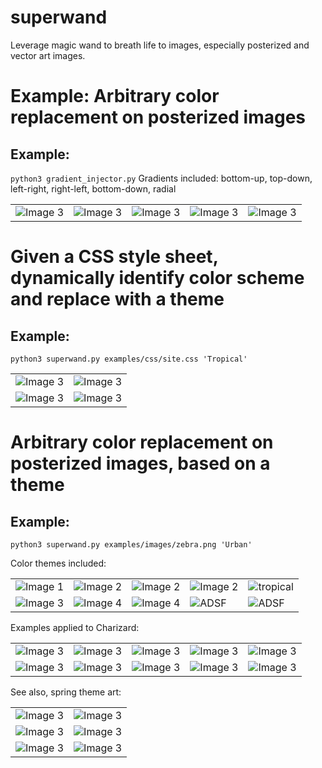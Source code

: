 # superwand
Leverage magic wand to breath life to images, especially posterized and vector art images.


# Example: Arbitrary color replacement on posterized images
## Example: 
```python3 gradient_injector.py```
Gradients included: bottom-up, top-down, left-right, right-left, bottom-down, radial
<table>
  <tr>
    <td><img src="/examples/css/gradient_bottom-up_charizard.png" alt="Image 3"></td>
    <td><img src="/examples/css/gradient_top-down_charizard.png" alt="Image 3"></td>
    <td><img src="/examples/css/gradient_left-right_charizard.png" alt="Image 3"></td>
    <td><img src="/examples/css/gradient_righ-left_charizard.png" alt="Image 3"></td>
    <td><img src="/examples/css/gradient_radial_charizard.png" alt="Image 3"></td>
  </tr>
</table>

# Given a CSS style sheet, dynamically identify color scheme and replace with a theme
## Example:
```python3 superwand.py examples/css/site.css 'Tropical'```

<table>
  <tr>
    <td><img src="/examples/css/before.png" alt="Image 3"></td>
    <td><img src="/examples/css/after_tropical.png" alt="Image 3"></td>
  </tr>
    <tr>
    <td><img src="/examples/css/menu.png" alt="Image 3"></td>
    <td><img src="/examples/css/menu_tropical.png" alt="Image 3"></td>
  </tr>
</table>

# Arbitrary color replacement on posterized images, based on a theme
## Example:
```python3 superwand.py examples/images/zebra.png 'Urban'```

Color themes included:
<table>
  <tr>
    <td><img src="/themes_jpgs/SpringTheme.jpg" alt="Image 1"></td>
    <td><img src="/themes_jpgs/SummerTheme.jpg" alt="Image 2"></td>
    <td><img src="/themes_jpgs/WinterTheme.jpg" alt="Image 2"></td>
    <td><img src="/themes_jpgs/FallTheme.jpg" alt="Image 2"></td>
    <td><img src="/themes_jpgs/ArcticTheme.jpg" alt="tropical">
  </tr>
  <tr>
    <td><img src="/themes_jpgs/SafariTheme.jpg" alt="Image 3"></td>
    <td><img src="/themes_jpgs/UrbanTheme.jpg" alt="Image 4"></td>
    <td><img src="/themes_jpgs/NeonTheme.jpg" alt="Image 4"></td>
    <td><img src="/themes_jpgs/TropicalTheme.jpg" alt="ADSF">
    <td><img src="/themes_jpgs/PaixãoTheme.jpg" alt="ADSF">
  </tr>
</table>

Examples applied to Charizard:

<table>
  <tr>
    <td><img src="/examples/charizards/Spring_charizard.png" alt="Image 3"></td>
    <td><img src="/examples/charizards/Summer_charizard.png" alt="Image 3"></td>
    <td><img src="/examples/charizards/Fall_charizard.png" alt="Image 3"></td>
    <td><img src="/examples/charizards/Winter_charizard.png" alt="Image 3"></td>
    <td><img src="/examples/charizards/Arctic_charizard.png" alt="Image 3"></td>
  </tr>
  <tr>
    <td><img src="/examples/charizards/Safari_charizard.png" alt="Image 3"></td>
    <td><img src="/examples/charizards/Urban_charizard.png" alt="Image 3"></td>
    <td><img src="/examples/charizards/Neon_charizard.png" alt="Image 3"></td>
    <td><img src="/examples/charizards/Tropical_charizard.png" alt="Image 3"></td>
    <td><img src="/examples/charizards/Paixão_charizard.png" alt="Image 3"></td>
  </tr>
</table>

See also, spring theme art:
<table>
  <tr>
    <td><img src="/examples/images/zebra.png" alt="Image 3"></td>
    <td><img src="/examples/images/Spring_zebra.png" alt="Image 3"></td>
  </tr>
  <tr>
    <td><img src="/examples/images/mantis_shrimp.jpeg" alt="Image 3"></td>
    <td><img src="/examples/images/Spring_mantis_shrimp.png" alt="Image 3"></td>
  </tr>
  <tr>
    <td><img src="/examples/images/obama.jpeg" alt="Image 3"></td>
    <td><img src="/examples/images/Fall_obama.png" alt="Image 3"></td>
  </tr>
</table>